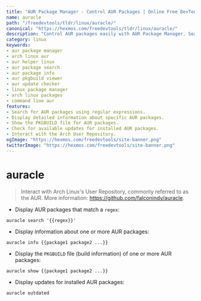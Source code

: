 ```yaml
---
title: "AUR Package Manager - Control AUR Packages | Online Free DevTools by Hexmos"
name: auracle
path: "/freedevtools/tldr/linux/auracle/"
canonical: "https://hexmos.com/freedevtools/tldr/linux/auracle/"
description: "Control AUR packages easily with AUR Package Manager. Search packages, display info, show PKGBUILD and check for updates. Free online tool, no registration required."
category: linux
keywords:
- aur package manager
- arch linux aur
- aur helper linux
- aur package search
- aur package info
- aur pkgbuild viewer
- aur update checker
- linux package manager
- arch linux packages
- command line aur
features:
- Search for AUR packages using regular expressions.
- Display detailed information about specific AUR packages.
- Show the PKGBUILD file for AUR packages.
- Check for available updates for installed AUR packages.
- Interact with the Arch User Repository.
ogImage: "https://hexmos.com/freedevtools/site-banner.png"
twitterImage: "https://hexmos.com/freedevtools/site-banner.png"
---
```


# auracle

> Interact with Arch Linux's User Repository, commonly referred to as the AUR.
> More information: <https://github.com/falconindy/auracle>.

- Display AUR packages that match a `regex`:

`auracle search '{{regex}}'`

- Display information about one or more AUR packages:

`auracle info {{package1 package2 ...}}`

- Display the `PKGBUILD` file (build information) of one or more AUR packages:

`auracle show {{package1 package2 ...}}`

- Display updates for installed AUR packages:

`auracle outdated`
